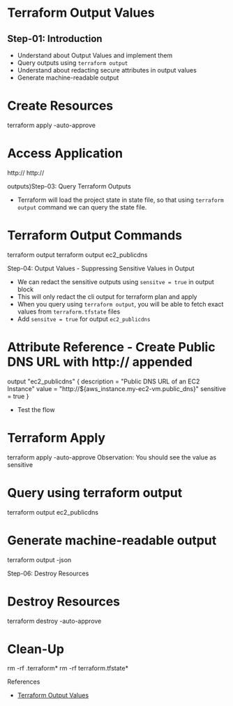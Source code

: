 # Terraform Output Values

## Step-01: Introduction

-   Understand about Output Values and implement them
-   Query outputs using  `terraform output`
-   Understand about redacting secure attributes in output values
-   Generate machine-readable output


# Create Resources
terraform apply -auto-approve

# Access Application
http://<Public-IP>
http://<Public-DNS>

outputs)Step-03: Query Terraform Outputs

-   Terraform will load the project state in state file, so that using  `terraform output`  command we can query the state file.

# Terraform Output Commands
terraform output
terraform output ec2_publicdns

Step-04: Output Values - Suppressing Sensitive Values in Output

-   We can redact the sensitive outputs using  `sensitve = true`  in output block
-   This will only redact the cli output for terraform plan and apply
-   When you query using  `terraform output`, you will be able to fetch exact values from  `terraform.tfstate`  files
-   Add  `sensitve = true`  for output  `ec2_publicdns`

# Attribute Reference - Create Public DNS URL with http:// appended
output "ec2_publicdns" {
  description = "Public DNS URL of an EC2 Instance"
  value = "http://${aws_instance.my-ec2-vm.public_dns}"
  sensitive = true
}

-   Test the flow

# Terraform Apply
terraform apply -auto-approve
Observation: You should see the value as sensitive

# Query using terraform output
terraform output ec2_publicdns



# Generate machine-readable output
terraform output -json

Step-06: Destroy Resources

# Destroy Resources
terraform destroy -auto-approve

# Clean-Up
rm -rf .terraform*
rm -rf terraform.tfstate*

References

-   [Terraform Output Values](https://www.terraform.io/docs/language/values/outputs.html)
